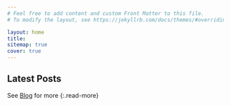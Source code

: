 ```yaml
---
# Feel free to add content and custom Front Matter to this file.
# To modify the layout, see https://jekyllrb.com/docs/themes/#overriding-theme-defaults

layout: home
title: 
sitemap: true
cover: true
---
```


## Latest Posts

<!--posts-->

See [Blog](/blog/) for more
{:.read-more}